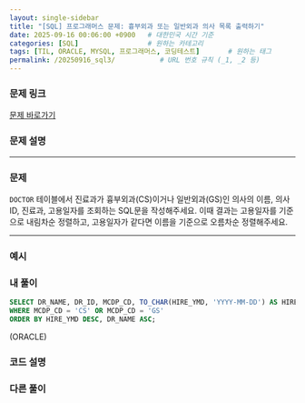 ```yaml
---
layout: single-sidebar
title: "[SQL] 프로그래머스 문제: 흉부외과 또는 일반외과 의사 목록 출력하기"
date: 2025-09-16 00:06:00 +0900   # 대한민국 시간 기준
categories: [SQL]                 # 원하는 카테고리
tags: [TIL, ORACLE, MYSQL, 프로그래머스, 코딩테스트]       # 원하는 태그
permalink: /20250916_sql3/           # URL 번호 규칙 (_1, _2 등)
---
```


### 문제 링크

[문제 바로가기](https://school.programmers.co.kr/learn/courses/30/lessons/132203)



### **문제 설명**



---

### 문제

`DOCTOR` 테이블에서 진료과가 흉부외과(CS)이거나 일반외과(GS)인 의사의 이름, 의사ID, 진료과, 고용일자를 조회하는 SQL문을 작성해주세요. 이때 결과는 고용일자를 기준으로 내림차순 정렬하고, 고용일자가 같다면 이름을 기준으로 오름차순 정렬해주세요.

---

### 예시




### 내 풀이

```sql
SELECT DR_NAME, DR_ID, MCDP_CD, TO_CHAR(HIRE_YMD, 'YYYY-MM-DD') AS HIRE_YMD FROM DOCTOR
WHERE MCDP_CD = 'CS' OR MCDP_CD = 'GS'
ORDER BY HIRE_YMD DESC, DR_NAME ASC;
```
(ORACLE)


### 코드 설명




### 다른 풀이


